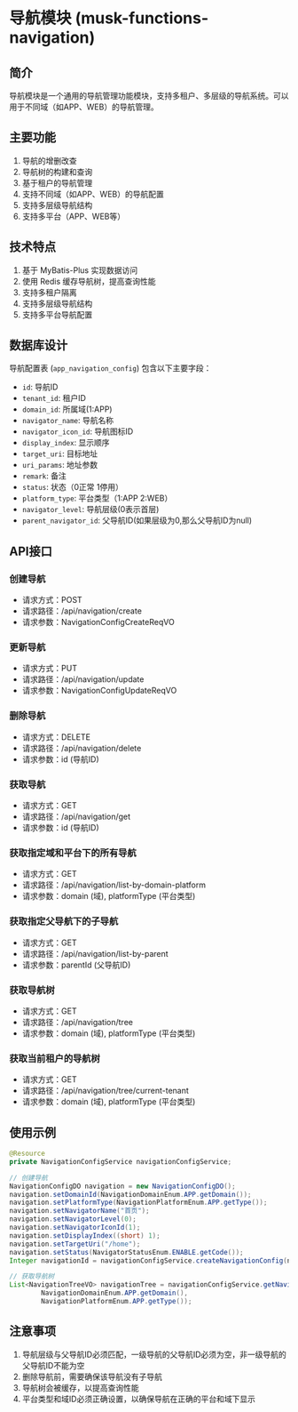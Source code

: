 # 导航模块 (musk-functions-navigation)

## 简介

导航模块是一个通用的导航管理功能模块，支持多租户、多层级的导航系统。可以用于不同域（如APP、WEB）的导航管理。

## 主要功能

1. 导航的增删改查
2. 导航树的构建和查询
3. 基于租户的导航管理
4. 支持不同域（如APP、WEB）的导航配置
5. 支持多层级导航结构
6. 支持多平台（APP、WEB等）

## 技术特点

1. 基于 MyBatis-Plus 实现数据访问
2. 使用 Redis 缓存导航树，提高查询性能
3. 支持多租户隔离
4. 支持多层级导航结构
5. 支持多平台导航配置

## 数据库设计

导航配置表 (`app_navigation_config`) 包含以下主要字段：

- `id`: 导航ID
- `tenant_id`: 租户ID
- `domain_id`: 所属域(1:APP)
- `navigator_name`: 导航名称
- `navigator_icon_id`: 导航图标ID
- `display_index`: 显示顺序
- `target_uri`: 目标地址
- `uri_params`: 地址参数
- `remark`: 备注
- `status`: 状态（0正常 1停用）
- `platform_type`: 平台类型（1:APP 2:WEB）
- `navigator_level`: 导航层级(0表示首层)
- `parent_navigator_id`: 父导航ID(如果层级为0,那么父导航ID为null)

## API接口

### 创建导航

- 请求方式：POST
- 请求路径：/api/navigation/create
- 请求参数：NavigationConfigCreateReqVO

### 更新导航

- 请求方式：PUT
- 请求路径：/api/navigation/update
- 请求参数：NavigationConfigUpdateReqVO

### 删除导航

- 请求方式：DELETE
- 请求路径：/api/navigation/delete
- 请求参数：id (导航ID)

### 获取导航

- 请求方式：GET
- 请求路径：/api/navigation/get
- 请求参数：id (导航ID)

### 获取指定域和平台下的所有导航

- 请求方式：GET
- 请求路径：/api/navigation/list-by-domain-platform
- 请求参数：domain (域), platformType (平台类型)

### 获取指定父导航下的子导航

- 请求方式：GET
- 请求路径：/api/navigation/list-by-parent
- 请求参数：parentId (父导航ID)

### 获取导航树

- 请求方式：GET
- 请求路径：/api/navigation/tree
- 请求参数：domain (域), platformType (平台类型)

### 获取当前租户的导航树

- 请求方式：GET
- 请求路径：/api/navigation/tree/current-tenant
- 请求参数：domain (域), platformType (平台类型)

## 使用示例

```java
@Resource
private NavigationConfigService navigationConfigService;

// 创建导航
NavigationConfigDO navigation = new NavigationConfigDO();
navigation.setDomainId(NavigationDomainEnum.APP.getDomain());
navigation.setPlatformType(NavigationPlatformEnum.APP.getType());
navigation.setNavigatorName("首页");
navigation.setNavigatorLevel(0);
navigation.setNavigatorIconId(1);
navigation.setDisplayIndex((short) 1);
navigation.setTargetUri("/home");
navigation.setStatus(NavigatorStatusEnum.ENABLE.getCode());
Integer navigationId = navigationConfigService.createNavigationConfig(navigation);

// 获取导航树
List<NavigationTreeVO> navigationTree = navigationConfigService.getNavigationTree(
        NavigationDomainEnum.APP.getDomain(), 
        NavigationPlatformEnum.APP.getType());
```

## 注意事项

1. 导航层级与父导航ID必须匹配，一级导航的父导航ID必须为空，非一级导航的父导航ID不能为空
2. 删除导航前，需要确保该导航没有子导航
3. 导航树会被缓存，以提高查询性能
4. 平台类型和域ID必须正确设置，以确保导航在正确的平台和域下显示
